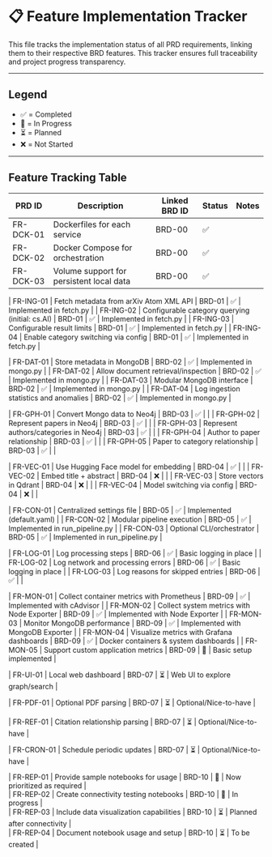 # 📋 Feature Implementation Tracker

This file tracks the implementation status of all PRD requirements, linking them to their respective BRD features. This tracker ensures full traceability and project progress transparency.

---

## Legend
- ✅ = Completed
- 🔧 = In Progress
- ⏳ = Planned
- ❌ = Not Started

---

## Feature Tracking Table

| PRD ID      | Description                                              | Linked BRD ID | Status | Notes                      |
|-------------|----------------------------------------------------------|---------------|--------|----------------------------|
| FR-DCK-01   | Dockerfiles for each service                             | BRD-00        | ✅     |                            |
| FR-DCK-02   | Docker Compose for orchestration                         | BRD-00        | ✅     |                            |
| FR-DCK-03   | Volume support for persistent local data                 | BRD-00        | ✅     |                            |

| FR-ING-01   | Fetch metadata from arXiv Atom XML API                   | BRD-01        | ✅     | Implemented in fetch.py    |
| FR-ING-02   | Configurable category querying (initial: cs.AI)          | BRD-01        | ✅     | Implemented in fetch.py    |
| FR-ING-03   | Configurable result limits                               | BRD-01        | ✅     | Implemented in fetch.py    |
| FR-ING-04   | Enable category switching via config                     | BRD-01        | ✅     | Implemented in fetch.py    |

| FR-DAT-01   | Store metadata in MongoDB                                | BRD-02        | ✅     | Implemented in mongo.py    |
| FR-DAT-02   | Allow document retrieval/inspection                      | BRD-02        | ✅     | Implemented in mongo.py    |
| FR-DAT-03   | Modular MongoDB interface                                | BRD-02        | ✅     | Implemented in mongo.py    |
| FR-DAT-04   | Log ingestion statistics and anomalies                   | BRD-02        | ✅     | Implemented in mongo.py    |

| FR-GPH-01   | Convert Mongo data to Neo4j                              | BRD-03        | ✅    |                            |
| FR-GPH-02   | Represent papers in Neo4j                                | BRD-03        | ✅    |                            |
| FR-GPH-03   | Represent authors/categories in Neo4j                    | BRD-03        | ✅   |                            |
| FR-GPH-04   | Author to paper relationship                             | BRD-03        | ✅    |                            |
| FR-GPH-05   | Paper to category relationship                           | BRD-03        | ✅    |                            |

| FR-VEC-01   | Use Hugging Face model for embedding                     | BRD-04        | ✅     |                           |
| FR-VEC-02   | Embed title + abstract                                   | BRD-04        | ❌     |                            |
| FR-VEC-03   | Store vectors in Qdrant                                  | BRD-04        | ❌     |                            |
| FR-VEC-04   | Model switching via config                               | BRD-04        | ❌     |                            |

| FR-CON-01   | Centralized settings file                                | BRD-05        | ✅     | Implemented (default.yaml) |
| FR-CON-02   | Modular pipeline execution                               | BRD-05        | ✅     | Implemented in run_pipeline.py |
| FR-CON-03   | Optional CLI/orchestrator                                | BRD-05        | ✅     | Implemented in run_pipeline.py |

| FR-LOG-01   | Log processing steps                                     | BRD-06        | ✅     | Basic logging in place     |
| FR-LOG-02   | Log network and processing errors                        | BRD-06        | ✅     | Basic logging in place     |
| FR-LOG-03   | Log reasons for skipped entries                          | BRD-06        | ✅     |                            |

| FR-MON-01   | Collect container metrics with Prometheus                 | BRD-09        | ✅     | Implemented with cAdvisor  |
| FR-MON-02   | Collect system metrics with Node Exporter                 | BRD-09        | ✅     | Implemented with Node Exporter |
| FR-MON-03   | Monitor MongoDB performance                              | BRD-09        | ✅     | Implemented with MongoDB Exporter |
| FR-MON-04   | Visualize metrics with Grafana dashboards                | BRD-09        | ✅     | Docker containers & system dashboards |
| FR-MON-05   | Support custom application metrics                       | BRD-09        | 🔧     | Basic setup implemented |

| FR-UI-01    | Local web dashboard                                      | BRD-07        | ⏳     | Web UI to explore graph/search      |

| FR-PDF-01   | Optional PDF parsing                                     | BRD-07        | ⏳     | Optional/Nice-to-have      |

| FR-REF-01   | Citation relationship parsing                            | BRD-07        | ⏳     | Optional/Nice-to-have      |

| FR-CRON-01  | Schedule periodic updates                                | BRD-07        | ⏳     | Optional/Nice-to-have      |

| FR-REP-01   | Provide sample notebooks for usage                      | BRD-10        | 🔧     | Now prioritized as required |  
| FR-REP-02   | Create connectivity testing notebooks                   | BRD-10        | 🔧     | In progress                 |  
| FR-REP-03   | Include data visualization capabilities               | BRD-10        | ⏳     | Planned after connectivity  |  
| FR-REP-04   | Document notebook usage and setup                     | BRD-10        | ⏳     | To be created               |  